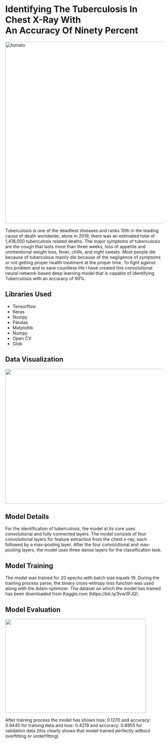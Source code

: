 # Identifying The Tuberculosis In Chest X-Ray With <br> An Accuracy Of Ninety Percent 
<img src="https://cdn.the-scientist.com/assets/articleNo/66278/aImg/33044/tb.jpg" alt="tomato" width="900" height="580">
<p>Tuberculosis is one of the deadliest diseases and ranks 10th in the leading cause of death worldwide; alone in 2019, there was an estimated total of 1,418,000 tuberculosis related deaths. The major symptoms of tuberculosis are the cough that lasts more than three weeks, loss of appetite and unintentional weight loss, fever, chills, and night sweats. Most people die because of tuberculous mainly die because of the negligence of symptoms or not getting proper health treatment at the proper time. To fight against this problem and to save countless life I have created this convolutional neural network-based deep learning model that is capable of identifying Tuberculosis with an accuracy of 90%. </p>
<h2>Libraries Used</h2>
<ul>
  <li>Tensorflow</li>
  <li>Keras</li>
  <li>Numpy</li>
  <li>Pandas </li>
  <li>Matplotlib</li>
  <li>Numpy</li>
  <li>Open CV</li>
  <li>Glob</li>
</ul> 
<h2>Data Visualization</h2>
<p align="center">
<img src="https://github.com/NavinBondade/Tuberculosis_Detection_with_90_percent_accuracy/blob/main/Tuberculosis%20Detection%20with%2090%25%20accuracy/Graps%20and%20Images/Tuberculosis%20Data%20Visualization.jpg" width="730" height="430">
</p>  
<h2>Model Details</h2>
<p> For the identification of tuberculosis, the model at its core uses convolutional and fully connected layers. The model consists of four convolutional layers for feature extraction from the chest x-ray, each followed by a max-pooling layer.  After the four convolutional and max-pooling layers, the model uses three dense layers for the classification task.</p>
<h2>Model Training</h2>
<p>The model was trained for 20 epochs with batch size equals 19. During the training process parse, the binary cross-entropy loss function was used along with the Adam optimizer. The dataset on which the model has trained has been downloaded from Kaggle.com (https://bit.ly/3vw3FJQ). </p>
<h2>Model Evaluation</h2>
<img src="https://github.com/NavinBondade/Tuberculosis_Detection_with_90_percent_accuracy/blob/main/Tuberculosis%20Detection%20with%2090%25%20accuracy/Graps%20and%20Images/loss.png" width="450" height="300">
<p>After training process the model has shown loss: 0.1270 and accuracy: 0.9445 for training data and loss: 0.4219 and accuracy: 0.8955 for validation data (this clearly shows that model trained perfectly without overfitting or underfitting)</p>
